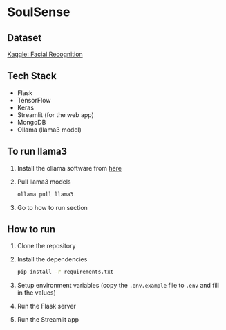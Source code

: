 # SoulSense

## Dataset

[Kaggle: Facial Recognition](https://www.kaggle.com/datasets/apollo2506/facial-recognition-dataset)

## Tech Stack

- Flask
- TensorFlow
- Keras
- Streamlit (for the web app)
- MongoDB
- Ollama (llama3 model)

## To run llama3

1. Install the ollama software from [here](https://ollama.com/download/)
2. Pull llama3 models

    ```bash
    ollama pull llama3
    ```

3. Go to how to run section

## How to run

1. Clone the repository
2. Install the dependencies

    ```bash
    pip install -r requirements.txt
    ```

3. Setup environment variables (copy the `.env.example` file to `.env` and fill in the values)
4. Run the Flask server
5. Run the Streamlit app
